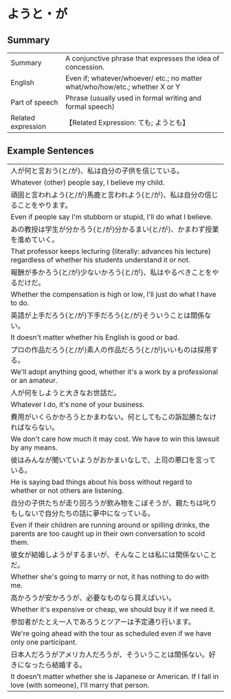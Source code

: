 # ようと・が

## Summary

<table><tr>   <td>Summary</td>   <td>A conjunctive phrase that expresses the idea of concession.</td></tr><tr>   <td>English</td>   <td>Even if; whatever/whoever/ etc.; no matter what/who/how/etc.; whether X or Y</td></tr><tr>   <td>Part of speech</td>   <td>Phrase (usually used in formal writing and formal speech)</td></tr><tr>   <td>Related expression</td>   <td>【Related Expression: ても; ようとも】</td></tr></table>

## Example Sentences

<table><tr><td>人が何と言おう{と/が}、私は自分の子供を信じている。</td></tr><tr><td>Whatever (other) people say, I believe my child.</td></tr><tr><td>頑固と言われよう{と/が}馬鹿と言われよう{と/が}、私は自分の信じることをやります。</td></tr><tr><td>Even if people say I'm stubborn or stupid, I'll do what I believe.</td></tr><tr><td>あの教授は学生が分かろう{と/が}分かるまい{と/が}、かまわず授業を進めていく。</td></tr><tr><td>That professor keeps lecturing (literally: advances his lecture) regardless of whether his students understand it or not.</td></tr><tr><td>報酬が多かろう{と/が}少ないかろう{と/が}、私はやるべきことをやるだけだ。</td></tr><tr><td>Whether the compensation is high or low, l'll just do what I have to do.</td></tr><tr><td>英語が上手だろう{と/が}下手だろう{と/が}そういうことは関係ない。</td></tr><tr><td>It doesn't matter whether his English is good or bad.</td></tr><tr><td>プロの作品だろう{と/が}素人の作品だろう{と/が}いいものは採用する。</td></tr><tr><td>We'll adopt anything good, whether it's a work by a professional or an amateur.</td></tr><tr><td>人が何をしようと大きなお世話だ。</td></tr><tr><td>Whatever I do, it's none of your business.</td></tr><tr><td>費用がいくらかかろうとかまわない。何としてもこの訴訟勝たなければならない。</td></tr><tr><td>We don't care how much it may cost. We have to win this lawsuit by any means.</td></tr><tr><td>彼はみんなが聞いていようがおかまいなしで、上司の悪口を言っている。</td></tr><tr><td>He is saying bad things about his boss without regard to whether or not others are listening.</td></tr><tr><td>自分の子供たちが走り回ろうが飲み物をこぼそうが、親たちは叱りもしないで自分たちの話に夢中になっている。</td></tr><tr><td>Even if their children are running around or spilling drinks, the parents are too caught up in their own conversation to scold them.</td></tr><tr><td>彼女が結婚しようがするまいが、そんなことは私には関係ないことだ。</td></tr><tr><td>Whether she's going to marry or not, it has nothing to do with me.</td></tr><tr><td>高かろうが安かろうが、必要なものなら買えばいい。</td></tr><tr><td>Whether it's expensive or cheap, we should buy it if we need it.</td></tr><tr><td>参加者がたとえ一人であろうとツアーは予定通り行います。</td></tr><tr><td>We're going ahead with the tour as scheduled even if we have only one participant.</td></tr><tr><td>日本人だろうがアメリカ人だろうが、そういうことは関係ない。好きになったら結婚する。</td></tr><tr><td>It doesn't matter whether she is Japanese or American. If I fall in love (with someone), I'll marry that person.</td></tr></table>

